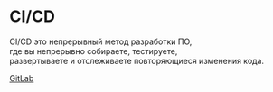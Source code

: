 # CI/CD
CI/CD это непрерывный метод разработки ПО, 
<br>где вы непрерывно собираете, тестируете, 
<br>развертываете и отслеживаете повторяющиеся изменения кода.

[GitLab](./gitlab.md)